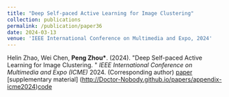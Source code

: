 ```yaml
---
title: "Deep Self-paced Active Learning for Image Clustering"
collection: publications
permalink: /publication/paper36
date: 2024-03-13
venue: 'IEEE International Conference on Multimedia and Expo, 2024'
---
```


Helin Zhao, Wei Chen, **Peng Zhou\***. (2024). &quot;Deep Self-paced Active Learning for Image Clustering. &quot; <i>IEEE International Conference on Multimedia and Expo (ICME)</i> 2024. (Corresponding author) [paper](http://Doctor-Nobody.github.io/papers/ICME2024_1.pdf) [supplementary material] (http://Doctor-Nobody.github.io/papers/appendix-icme2024)[code](https://github.com/wodedazhuozi/DSAC)